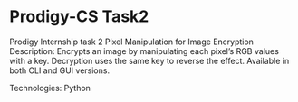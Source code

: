 # Prodigy-CS Task2
Prodigy Internship task 2 Pixel Manipulation for Image Encryption
Description:
Encrypts an image by manipulating each pixel’s RGB values with a key. 
Decryption uses the same key to reverse the effect. Available in both CLI and GUI versions.

Technologies:
Python

